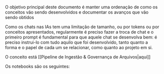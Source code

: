 O objetivo principal deste documento é manter uma ordenação de como os conceitos vão sendo desenvolvidos e documentar os avanços que vão sendo obtidos  
  
Como os chats nas IAs tem uma limitação de tamanho, ou por tokens ou por conceitos apresentados, regularmente é preciso fazer a troca de chat e o primeiro prompt é fundamental para que aquele chat se desenvolva bem: é preciso instrui-lo com tudo aquilo que foi desenvolvido, tanto quanto a forma e o papel de cada um se relacionar, como quanto ao projeto em si.  

O conceito está [[Pipeline de Ingestão & Governança de Arquivos|aqui]]

Os notebooks são os seguintes:


